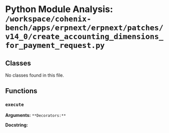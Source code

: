 # Python Module Analysis: `/workspace/cohenix-bench/apps/erpnext/erpnext/patches/v14_0/create_accounting_dimensions_for_payment_request.py`

## Classes

No classes found in this file.


## Functions

### `execute`
**Arguments:** ``
**Decorators:** ``

**Docstring:**
```

```


